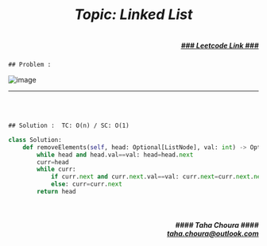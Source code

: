 <h1 align="center";"><em> Topic: Linked List</em></h1>
<h5 align="right"> <br/><a align="right" width="80" href="https://leetcode.com/problems/merge-two-sorted-lists/" target="_blank"><ins>### Leetcode Link ###</ins></a></h5>     
                                                                                                                                 
```diff
## Problem : 
```
                                                                                                                    
![image](https://user-images.githubusercontent.com/11164303/169671307-aa69d271-461e-4b03-baa9-f7729da7faea.png)


-------                    

<br/><br/>
                    
```diff
## Solution :  TC: O(n) / SC: O(1)
```                           
```python
class Solution:
    def removeElements(self, head: Optional[ListNode], val: int) -> Optional[ListNode]:
        while head and head.val==val: head=head.next
        curr=head
        while curr:
            if curr.next and curr.next.val==val: curr.next=curr.next.next
            else: curr=curr.next
        return head
```
<br/>            
<h5 align="right" margin-right:12px>#### Taha Choura ####<br/><a align="right" width="70" href="#">taha.choura@outlook.com</a></h5> 
             
